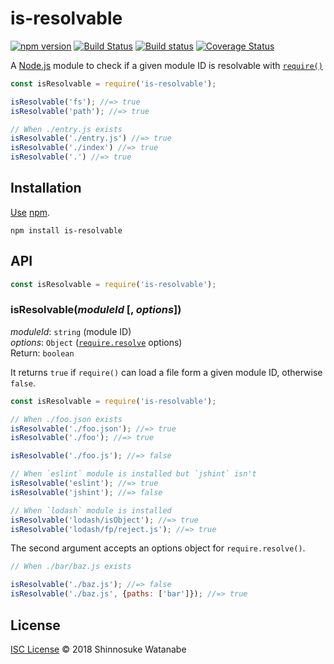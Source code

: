 # is-resolvable

[![npm version](https://img.shields.io/npm/v/is-resolvable.svg)](https://www.npmjs.com/package/is-resolvable)
[![Build Status](https://travis-ci.org/shinnn/is-resolvable.svg?branch=master)](https://travis-ci.org/shinnn/is-resolvable)
[![Build status](https://ci.appveyor.com/api/projects/status/ww1cdpignehlasbs?svg=true)](https://ci.appveyor.com/project/ShinnosukeWatanabe/is-resolvable)
[![Coverage Status](https://img.shields.io/coveralls/shinnn/is-resolvable.svg)](https://coveralls.io/r/shinnn/is-resolvable)

A [Node.js](https://nodejs.org/) module to check if a given module ID is resolvable with [`require()`](https://nodejs.org/api/globals.html#globals_require)

```javascript
const isResolvable = require('is-resolvable');

isResolvable('fs'); //=> true
isResolvable('path'); //=> true

// When ./entry.js exists
isResolvable('./entry.js') //=> true
isResolvable('./index') //=> true
isResolvable('.') //=> true
```

## Installation

[Use](https://docs.npmjs.com/cli/install) [npm](https://docs.npmjs.com/getting-started/what-is-npm).

```
npm install is-resolvable
```

## API

```javascript
const isResolvable = require('is-resolvable');
```

### isResolvable(*moduleId* [, *options*])

*moduleId*: `string` (module ID)  
*options*: `Object` ([`require.resolve`](https://nodejs.org/api/modules.html#modules_require_resolve_request_options) options)  
Return: `boolean`

It returns `true` if `require()` can load a file form a given module ID, otherwise `false`.

```javascript
const isResolvable = require('is-resolvable');

// When ./foo.json exists
isResolvable('./foo.json'); //=> true
isResolvable('./foo'); //=> true

isResolvable('./foo.js'); //=> false

// When `eslint` module is installed but `jshint` isn't
isResolvable('eslint'); //=> true
isResolvable('jshint'); //=> false

// When `lodash` module is installed
isResolvable('lodash/isObject'); //=> true
isResolvable('lodash/fp/reject.js'); //=> true
```

The second argument accepts an options object for `require.resolve()`.

```javascript
// When ./bar/baz.js exists

isResolvable('./baz.js'); //=> false
isResolvable('./baz.js', {paths: ['bar']}); //=> true
```

## License

[ISC License](./LICENSE) © 2018 Shinnosuke Watanabe
